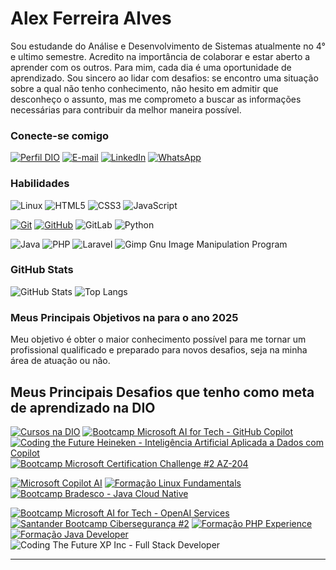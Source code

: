 # Alex Ferreira Alves

Sou estudande do Análise e Desenvolvimento de Sistemas atualmente no 4° e ultimo semestre. 
Acredito na importância de colaborar e estar aberto a aprender com os outros. Para mim, cada dia é uma oportunidade de aprendizado. Sou sincero ao lidar com desafios: se encontro uma situação sobre a qual não tenho conhecimento, não hesito em admitir que desconheço o assunto, mas me comprometo a buscar as informações necessárias para contribuir da melhor maneira possível.

### Conecte-se comigo

[![Perfil DIO](https://img.shields.io/badge/-Meu%20Perfil%20na%20DIO-30A3DC?style=for-the-badge)](https://web.dio.me/users/alexcursos0102/)
[![E-mail](https://img.shields.io/badge/-Email-000?style=for-the-badge&logo=microsoft-outlook&logoColor=E94D5F)](mailto:alexalvesafa@gmail.com)
[![LinkedIn](https://img.shields.io/badge/-LinkedIn-000?style=for-the-badge&logo=linkedin&logoColor=30A3DC)](https://www.linkedin.com/in/SEUUSERNAME/)
[![WhatsApp](https://img.shields.io/badge/-WhatsApp-25D366?style=for-the-badge&logo=whatsapp&logoColor=white)](https://wa.me/61986136913)

### Habilidades

![Linux](https://img.shields.io/badge/Linux-FCC624?style=for-the-badge&logo=linux&logoColor=black)
![HTML5](https://img.shields.io/badge/HTML-000?style=for-the-badge&logo=html5&logoColor=30A3DC)
![CSS3](https://img.shields.io/badge/CSS3-000?style=for-the-badge&logo=css3&logoColor=E94D5F)
![JavaScript](https://img.shields.io/badge/JavaScript-000?style=for-the-badge&logo=javascript&logoColor=30A3DC)

[![Git](https://img.shields.io/badge/Git-000?style=for-the-badge&logo=git&logoColor=E94D5F)](https://git-scm.com/doc)
[![GitHub](https://img.shields.io/badge/GitHub-000?style=for-the-badge&logo=github&logoColor=30A3DC)](https://docs.github.com/)
![GitLab](https://img.shields.io/badge/gitlab-%23181717.svg?style=for-the-badge&logo=gitlab&logoColor=white)
![Python](https://img.shields.io/badge/python-3670A0?style=for-the-badge&logo=python&logoColor=ffdd54)

![Java](https://img.shields.io/badge/java-%23ED8B00.svg?style=for-the-badge&logo=openjdk&logoColor=white)
![PHP](https://img.shields.io/badge/php-%23777BB4.svg?style=for-the-badge&logo=php&logoColor=white)
![Laravel](https://img.shields.io/badge/laravel-%23FF2D20.svg?style=for-the-badge&logo=laravel&logoColor=white)
![Gimp Gnu Image Manipulation Program](https://img.shields.io/badge/Gimp-657D8B?style=for-the-badge&logo=gimp&logoColor=FFFFFF)

### GitHub Stats

![GitHub Stats](https://github-readme-stats.vercel.app/api?username=Alexafa01&theme=transparent&bg_color=000&border_color=30A3DC&show_icons=true&icon_color=30A3DC&title_color=E94D5F&text_color=FFF)
![Top Langs](https://github-readme-stats-git-masterrstaa-rickstaa.vercel.app/api/top-langs/?username=Alexafa01&layout=compact&bg_color=000&border_color=30A3DC&title_color=E94D5F&text_color=FFF)

<!-- ### Meus Principais Desafios de Projeto DIO

[![Repo DIO Git GitHub](https://github-readme-stats.vercel.app/api/pin/?username=elidianaandrade&repo=dio-lab-open-source&bg_color=000&border_color=30A3DC&show_icons=true&icon_color=30A3DC&title_color=E94D5F&text_color=FFF)](https://github.com/elidianaandrade/dio-lab-open-source)
[![Repo DIO Roadmaps](https://github-readme-stats.vercel.app/api/pin/?username=digitalinnovationone&repo=roadmaps&bg_color=000&border_color=30A3DC&show_icons=true&icon_color=30A3DC&title_color=E94D5F&text_color=FFF)](https://github.com/digitalinnovationone/roadmaps) -->

### Meus Principais Objetivos na para o ano 2025
Meu objetivo é obter o maior conhecimento possível para me tornar um profissional qualificado e preparado para novos desafios, seja na minha área de atuação ou não.

## Meus Principais Desafios que tenho como meta de aprendizado na DIO

[![Cursos na DIO](https://assets.dio.me/x84deVbyyXPy2Qv6Ug4uuQnB0tRIBOyfiPJQe9jKNrc/f:webp/h:120/q:80/L3RyYWNrcy84MDUyZGIxYi1mNDM0LTQ5ODAtOGJiYi05ZjdkYWE3MjViOGQucG5n)](https://www.dio.me/bootcamp/coding-future-front-end-do-zero) [![Bootcamp Microsoft AI for Tech - GitHub Copilot](https://assets.dio.me/s-xPMdfa6xfwoafLEPe20QUTFcscU4aeJwkj8cvYOf0/f:webp/h:120/q:80/L3RyYWNrcy83MDU0ZTFhZC1hYzEwLTRiMzYtYmNlMC0xZTgyNzVmNzE0YmYucG5n)](https://www.dio.me/bootcamp/github-copilot) [![Coding the Future Heineken - Inteligência Artificial Aplicada a Dados com Copilot](https://assets.dio.me/YZTEMIvMzvXw41dq2q3AAC-Kc0f_afWxFRJ7szLIVbE/f:webp/h:120/q:80/L3RyYWNrcy80MTI1NTBkYy03ZjA4LTRmNDgtYTMxMi1jOThjZDVlMTlmMGUucG5n)](https://www.dio.me/bootcamp/coding-the-future-heineken-ia-para-analise-de-dados)
[![Bootcamp Microsoft Certification Challenge #2 AZ-204](https://assets.dio.me/lyW2IKpchoAbvVoqBJy0WDzoCtFu717R9VLLRZm7u-8/f:webp/h:120/q:80/L3RyYWNrcy9iODhmMTE3Zi04MjllLTQ1NDYtOGYwYi00NTYwY2U0MjMxMDgucG5n)](https://www.dio.me/bootcamp/microsoft-az-204)

 [![Microsoft Copilot AI](https://assets.dio.me/1sqn3R--VWHRW4eb4-KnqeFKGFbnaxNKz3Q883q-HkI/f:webp/h:120/q:80/L3RyYWNrcy9lMGI0YWQ1MS1hNGM3LTRlNjEtYTY4My1jMDRmNmQzNzZlOWMucG5n)](https://www.dio.me/bootcamp/microsoft-copilot-ai)  [![Formação Linux Fundamentals](https://assets.dio.me/DRa5oaKRL0k78O4qLwoC4TmxmC87iNHzyGteYzdp9HI/f:webp/h:120/q:80/L3RyYWNrcy9kMzNlZTljMy04YTM0LTQ5MTMtOGJmYS1kMjFiZGMyMTA5YjAucG5n)](https://www.dio.me/curso-linux)  [![Bootcamp Bradesco - Java Cloud Native](https://assets.dio.me/gtGzPV8NsIv4KxjbqlOu5eK8TsjR2-U43wkoceO-GTU/f:webp/h:120/q:80/L3RyYWNrcy9jNGYyODU5ZS04MjY0LTRiNDEtODQxOS1kZGJhNmU4MTdjNmIucG5n)](https://www.dio.me/bootcamp/bradesco-java-cloud-native)

[![Bootcamp Microsoft AI for Tech - OpenAI Services](https://assets.dio.me/aSIYjUCnf4OVibfocuE0oOpiu7jsOhy3ZMRZZZK-r54/f:webp/h:120/q:80/L3RyYWNrcy9kNjczYjIyOC05MmI1LTQ5MTItOWQxNi01ZGFlZWRmOGExM2QucG5n)](https://www.dio.me/bootcamp/microsoft-azure-open-ai)  [![Santander Bootcamp Cibersegurança #2](https://assets.dio.me/mXe9Ce9ajHOrzggSjtSD7fubZXjG3zEZs_X8r9xJ9jg/f:webp/h:120/q:80/L3RyYWNrcy9mODRlOWQxZS04ZWQ1LTQ2ZjctYjlhMC1kY2Y1YTAzOTZmMzMucG5n)](https://www.dio.me/bootcamp/santander-ciberseguranca-2024)  [![Formação PHP Experience](https://assets.dio.me/kzmnpNCSrZh0LAbVHyh8ns7flweLXka1dAbGYKX_kMA/f:webp/h:120/q:80/L3RyYWNrcy8yMGIwNGRkZi00MmE3LTQ5NDUtYjAwNC1lNmNkOGIxYTc5OGYucG5n)](https://www.dio.me/curso-php-completo)  [![Formação Java Developer](https://assets.dio.me/KIwdxM7_x0DPiyrnNEBcio7DYZDqtaSz2G4OPaSsLgs/f:webp/h:120/q:80/L3RyYWNrcy9kYTYwNDFhOS04MGVmLTQwOWUtYmQ1MC01ZTdiZTRkZmFkZjYucG5n)](https://www.dio.me/curso-java)  ![Coding The Future XP Inc - Full Stack Developer](https://assets.dio.me/xEToxE9fgWwdB62arhyfnUPNNK42xbqSOzHNRpWtDxk/f:webp/h:120/q:80/L3RyYWNrcy8wYTY1YmE2MS1hOGZhLTQ2ZDktODhhYS1kYmViYjAyOTU4M2UucG5n) 





<!-- <table>
  <thead>
    <tr align="left">
      <th>Data</th>
      <th>Título</th>
      <th>Link</th>
    </tr>
  </thead>
  <tbody align="left">
    <tr>
      <td>14/12/2022</td>
      <td>5 Dicas Essenciais para Aprender a Programar em Qualquer Linguagem! #CommunityWeek</td>
      <td align="center">
        <a href="https://web.dio.me/articles/5-dicas-essenciais-para-aprender-a-programar-em-qualquer-linguagem-communityweek">
           <img align="center" alt="Ler Artigo" src="https://img.shields.io/badge/Ler%20Artigo-30A3DC?style=for-the-badge">
        </a>
      </td>
    </tr>
    <tr>
      <td>21/10/2022</td>
      <td>Crie Seu Próprio Web Component</td>
      <td align="center">
        <a href="https://web.dio.me/articles/crie-seu-proprio-web-component">
           <img align="center" alt="Ler Artigo" src="https://img.shields.io/badge/Ler%20Artigo-E94D5F?style=for-the-badge">
        </a>
      </td>
    </tr>
    <tr>
      <td>30/06/2022</td>
      <td>Destrave seu Primeiro Desafio de Código</td>
      <td align="center">
        <a href="https://web.dio.me/articles/destrave-seu-primeiro-desafio-de-codigo">
           <img align="center" alt="Ler Artigo" src="https://img.shields.io/badge/Ler%20Artigo-30A3DC?style=for-the-badge">
        </a>
      </td>    
    </tr>
    <tr>
      <td>21/04/2022</td>
      <td>5 Dicas para Melhorar seu Profile README do GitHub</td>
      <td align="center">
        <a href="https://web.dio.me/articles/5-dicas-para-melhorar-o-readme-do-seu-perfil-no-github">
           <img align="center" alt="Ler Artigo" src="https://img.shields.io/badge/Ler%20Artigo-E94D5F?style=for-the-badge">
        </a>
      </td>    
    </tr>
  </tbody>
  <tfoot></tfoot>
</table> -->

---
